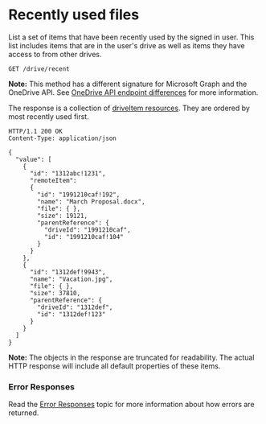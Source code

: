 # Recently used files

List a set of items that have been recently used by the signed in user.
This list includes items that are in the user's drive as well as items they have access to from other drives.

<!-- { "name": "view-recent-files", "idempotent": true, "scopes": "files.read service.onedrive", "target": "action" } -->
```http
GET /drive/recent
```

**Note:** This method has a different signature for Microsoft Graph and the OneDrive API. See [OneDrive API endpoint differences](/direct-endpoint-differences.md) for more information.

The response is a collection of [driveItem resources](../resources/item.md).
They are ordered by most recently used first.

<!-- { "@odata.type": "oneDrive.item", "isCollection": true, "truncated": true} -->
```http
HTTP/1.1 200 OK
Content-Type: application/json

{
  "value": [
    {
      "id": "1312abc!1231",
      "remoteItem":
      {
        "id": "1991210caf!192",
        "name": "March Proposal.docx",
        "file": { },
        "size": 19121,
        "parentReference": {
          "driveId": "1991210caf",
          "id": "1991210caf!104"
        }
      }
    },
    {
      "id": "1312def!9943",
      "name": "Vacation.jpg",
      "file": { },
      "size": 37810,
      "parentReference": {
        "driveId": "1312def",
        "id": "1312def!123"
      }
    }
  ]
}
```

**Note:** The objects in the response are truncated for readability.
The actual HTTP response will include all default properties of these items.

### Error Responses

Read the [Error Responses][error-response] topic for more information about how errors are returned.

[error-response]: ../misc/errors.md

<!-- {
  "type": "#page.annotation",
  "description": "Retrieve a list of recently used files for the owner of the drive.",
  "keywords": "drive,onedrive.drive,default drive",
  "section": "documentation",
  "tocPath": "Drives/Recent files"
} -->
